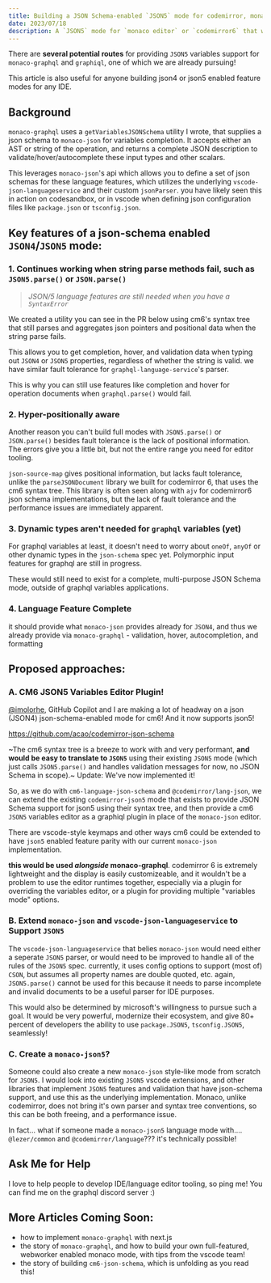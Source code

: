```yaml
---
title: Building a JSON Schema-enabled `JSON5` mode for codemirror, monaco and/or graphiql
date: 2023/07/18
description: A `JSON5` mode for `monaco editor` or `codemirror6` that works against JSONSchema definitions like `monaco-json` doesn't exist yet, here are a few recipies for how it could work for `graphiql`!
---
```


There are **several potential routes** for providing `JSON5` variables support for `monaco-graphql` and `graphiql`, one of which we are already pursuing!

This article is also useful for anyone building json4 or json5 enabled feature modes for any IDE.

## Background

`monaco-graphql` uses a `getVariablesJSONSchema` utility I wrote, that supplies a json schema to `monaco-json` for variables completion. It accepts either an AST or string of the operation, and returns a complete JSON description to validate/hover/autocomplete these input types and other scalars.

This leverages `monaco-json`'s api which allows you to define a set of json schemas for these language features, which utilizes the underlying `vscode-json-languageservice` and their custom `jsonParser`. you have likely seen this in action on codesandbox, or in vscode when defining json configuration files like `package.json` or `tsconfig.json`.

## Key features of a json-schema enabled `JSON4`/`JSON5` mode:

### 1. Continues working when string parse methods fail, such as `JSON5.parse()` or `JSON.parse()`

> _JSON/5 language features are still needed when you have a `SyntaxError`_

We created a utility you can see in the PR below using cm6's syntax tree that still parses and aggregates json pointers and positional data when the string parse fails.

This allows you to get completion, hover, and validation data when typing out `JSON4` or `JSON5` properties, regardless of whether the string is valid. we have similar fault tolerance for `graphql-language-service`'s parser.

This is why you can still use features like completion and hover for operation documents when `graphql.parse()` would fail.

### 2. Hyper-positionally aware

Another reason you can't build full modes with `JSON5.parse()` or `JSON.parse()` besides fault tolerance is the lack of positional information. The errors give you a little bit, but not the entire range you need for editor tooling.

`json-source-map` gives positional information, but lacks fault tolerance, unlike the `parseJSONDocument` library we built for codemirror 6, that uses the cm6 syntax tree. This library is often seen along with `ajv` for codemirror6 json schema implementations, but the lack of fault tolerance and the performance issues are immediately apparent.

### 3. Dynamic types aren't needed for `graphql` variables (yet)

For graphql variables at least, it doesn't need to worry about `oneOf`, `anyOf` or other dynamic types in the `json-schema` spec yet. Polymorphic input features for graphql are still in progress.

These would still need to exist for a complete, multi-purpose JSON Schema mode, outside of graphql variables applications.

### 4. Language Feature Complete

it should provide what `monaco-json` provides already for `JSON4`, and thus we already provide via `monaco-graphql` - validation, hover, autocompletion, and formatting

## Proposed approaches:

### A. CM6 JSON5 Variables Editor Plugin!

[@imolorhe](https://github.com/imolorhe), GitHub Copilot and I are making a lot of headway on a json (JSON4) json-schema-enabled mode for cm6! And it now supports json5!

https://github.com/acao/codemirror-json-schema

~The cm6 syntax tree is a breeze to work with and very performant, **and would be easy to translate to `JSON5`** using their existing `JSON5` mode (which just calls `JSON5.parse()` and handles validation messages for now, no JSON Schema in scope).~ Update: We've now implemented it!

So, as we do with `cm6-language-json-schema` and `@codemirror/lang-json`, we can extend the existing `codemirror-json5` mode that exists to provide JSON Schema support for json5 using their syntax tree, and then provide a cm6 `JSON5` variables editor as a graphiql plugin in place of the `monaco-json` editor.

There are vscode-style keymaps and other ways cm6 could be extended to have `json5` enabled feature parity with our current `monaco-json` implementation.

**this would be used _alongside_ monaco-graphql**. codemirror 6 is extremely lightweight and the display is easily customizeable, and it wouldn't be a problem to use the editor runtimes together, especially via a plugin for overriding the variables editor, or a plugin for providing multiple "variables mode" options.

### B. Extend `monaco-json` and `vscode-json-languageservice` to Support `JSON5`

The `vscode-json-languageservice` that belies `monaco-json` would need either a seperate `JSON5` parser, or would need to be improved to handle all of the rules of the `JSON5` spec. currently, it uses config options to support (most of) `CSON`, but assumes all property names are double quoted, etc. again, `JSON5.parse()` cannot be used for this because it needs to parse incomplete and invalid documents to be a useful parser for IDE purposes.

This would also be determined by microsoft's willingness to pursue such a goal. It would be very powerful, modernize their ecosystem, and give 80+ percent of developers the ability to use `package.JSON5`, `tsconfig.JSON5`, seamlessly!

### C. Create a `monaco-json5`?

Someone could also create a new `monaco-json` style-like mode from scratch for `JSON5`. I would look into existing `JSON5` vscode extensions, and other libraries that implement `JSON5` features and validation that have json-schema support, and use this as the underlying implementation. Monaco, unlike codemirror, does not bring it's own parser and syntax tree conventions, so this can be both freeing, and a performance issue.

In fact... what if someone made a `monaco-json5` language mode with.... `@lezer/common` and `@codemirror/language`??? it's technically possible!

## Ask Me for Help

I love to help people to develop IDE/language editor tooling, so ping me! You can find me on the graphql discord server :)

## More Articles Coming Soon:

- how to implement `monaco-graphql` with next.js
- the story of `monaco-graphql`, and how to build your own full-featured, webworker enabled monaco mode, with tips from the vscode team!
- the story of building `cm6-json-schema`, which is unfolding as you read this!
